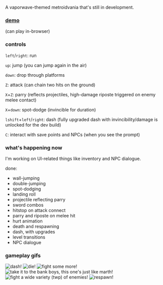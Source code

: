 A vaporwave-themed metroidvania that's still in development. 

### [demo](https://adriangarza.github.io/vaporvania)
(can play in-browser)

### controls
`left`/`right`: run

`up`: jump (you can jump again in the air)

`down`: drop through platforms

`Z`: attack (can chain two hits on the ground)

`X`+`Z`: parry (reflects projectiles, high-damage riposte triggered on enemy melee contact)

`X`+`down`: spot-dodge (invincible for duration)

`lshift`+`left`/`right`: dash (fully upgraded dash with invincibility/damage is unlocked for the dev build)

`C`: interact with save points and NPCs (when you see the prompt)

### what's happening now
I'm working on UI-related things like inventory and NPC dialogue.

done:
- wall-jumping
- double-jumping
- spot-dodging
- landing roll
- projectile reflecting parry
- sword combos
- hitstop on attack connect
- parry and riposte on melee hit
- hurt animation
- death and respawning
- dash, with upgrades
- level transitions
- NPC dialogue

### gameplay gifs
![dash!](https://68.media.tumblr.com/de29d78f722bb799a518e2f4f491bfbd/tumblr_ovey38k7zT1tk26l4o1_400.gif)
![die!](https://68.media.tumblr.com/55a0a909774381cb11225f42f7fe19db/tumblr_ov014kALuL1tk26l4o1_400.gif)
![fight some more!](https://68.media.tumblr.com/6fc81e64f40611ba75ed299ec21504e1/tumblr_outf25Irw91tk26l4o1_400.gif)
![take it to the bank boys, this one's just like marth!](https://68.media.tumblr.com/2072af438e8d20659056adf4f6c70a56/tumblr_ouyviaopEb1tk26l4o1_400.gif)
![fight a wide variety (twp) of enemies!](https://78.media.tumblr.com/1175772b1a454e26d75f687d94088a49/tumblr_p1m1k4oGas1tk26l4o1_r1_400.gif)
![respawn!](https://78.media.tumblr.com/6f62a3cc26e32c56124d95b2d7bccbe1/tumblr_p1ndmf4W0j1tk26l4o1_r1_400.gif)
